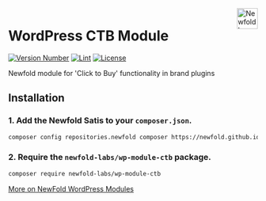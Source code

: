 <a href="https://newfold.com/" target="_blank">
    <img src="https://newfold.com/content/experience-fragments/newfold/site-header/master/_jcr_content/root/header/logo.coreimg.svg/1621395071423/newfold-digital.svg" alt="Newfold Logo" title="Newfold Digital" align="right" 
height="42" />
</a>

# WordPress CTB Module

[![Version Number](https://img.shields.io/github/v/release/newfold-labs/wp-module-ctb?color=21a0ed&labelColor=333333)](https://github.com/newfold/wp-module-ctb/releases)
[![Lint](https://github.com/newfold-labs/wp-module-ctb/actions/workflows/lint.yml/badge.svg?branch=main)](https://github.com/newfold-labs/wp-module-ctb/actions/workflows/lint.yml)
[![License](https://img.shields.io/github/license/newfold-labs/wp-module-ctb?labelColor=333333&color=666666)](https://raw.githubusercontent.com/newfold-labs/wp-module-ctb/master/LICENSE)

Newfold module for 'Click to Buy' functionality in brand plugins

## Installation

### 1. Add the Newfold Satis to your `composer.json`.

 ```bash
 composer config repositories.newfold composer https://newfold.github.io/satis
 ```

### 2. Require the `newfold-labs/wp-module-ctb` package.

 ```bash
 composer require newfold-labs/wp-module-ctb
 ```

[More on NewFold WordPress Modules](https://github.com/newfold-labs/wp-module-loader)
